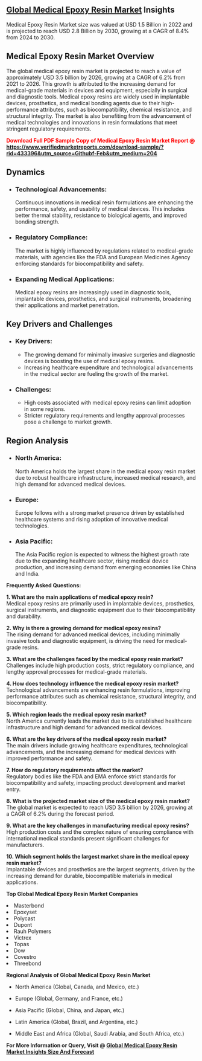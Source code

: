 <h2><a href="https://www.verifiedmarketreports.com/download-sample/?rid=433396&amp;utm_source=Githubf&amp;utm_medium=204" target="_blank">Global Medical Epoxy Resin Market</a> Insights</h2><p>Medical Epoxy Resin Market size was valued at USD 1.5 Billion in 2022 and is projected to reach USD 2.8 Billion by 2030, growing at a CAGR of 8.4% from 2024 to 2030.</p><p><h2>Medical Epoxy Resin Market Overview</h2> <p>The global medical epoxy resin market is projected to reach a value of approximately USD 3.5 billion by 2026, growing at a CAGR of 6.2% from 2021 to 2026. This growth is attributed to the increasing demand for medical-grade materials in devices and equipment, especially in surgical and diagnostic tools. Medical epoxy resins are widely used in implantable devices, prosthetics, and medical bonding agents due to their high-performance attributes, such as biocompatibility, chemical resistance, and structural integrity. The market is also benefiting from the advancement of medical technologies and innovations in resin formulations that meet stringent regulatory requirements. </p> <p><strong><p><span class=""><span style="color: #ff0000;"><strong>Download Full PDF Sample Copy of Medical Epoxy Resin Market Report</strong> @ </span><a href="https://www.verifiedmarketreports.com/download-sample/?rid=433396&amp;utm_source=Githubf-Feb&amp;utm_medium=204" target="_blank">https://www.verifiedmarketreports.com/download-sample/?rid=433396&amp;utm_source=Githubf-Feb&amp;utm_medium=204</a></span></p></strong></p> <h2>Dynamics</h2> <ul> <li><h3>Technological Advancements:</h3> Continuous innovations in medical resin formulations are enhancing the performance, safety, and usability of medical devices. This includes better thermal stability, resistance to biological agents, and improved bonding strength.</li> <li><h3>Regulatory Compliance:</h3> The market is highly influenced by regulations related to medical-grade materials, with agencies like the FDA and European Medicines Agency enforcing standards for biocompatibility and safety.</li> <li><h3>Expanding Medical Applications:</h3> Medical epoxy resins are increasingly used in diagnostic tools, implantable devices, prosthetics, and surgical instruments, broadening their applications and market penetration.</li> </ul> <h2>Key Drivers and Challenges</h2> <ul> <li><h3>Key Drivers:</h3> <ul> <li>The growing demand for minimally invasive surgeries and diagnostic devices is boosting the use of medical epoxy resins.</li> <li>Increasing healthcare expenditure and technological advancements in the medical sector are fueling the growth of the market.</li> </ul> </li> <li><h3>Challenges:</h3> <ul> <li>High costs associated with medical epoxy resins can limit adoption in some regions.</li> <li>Stricter regulatory requirements and lengthy approval processes pose a challenge to market growth.</li> </ul> </li> </ul> <h2>Region Analysis</h2> <ul> <li><h3>North America:</h3> North America holds the largest share in the medical epoxy resin market due to robust healthcare infrastructure, increased medical research, and high demand for advanced medical devices.</li> <li><h3>Europe:</h3> Europe follows with a strong market presence driven by established healthcare systems and rising adoption of innovative medical technologies.</li> <li><h3>Asia Pacific:</h3> The Asia Pacific region is expected to witness the highest growth rate due to the expanding healthcare sector, rising medical device production, and increasing demand from emerging economies like China and India.</li> </ul> <p><strong>Frequently Asked Questions:</strong></p> <p><strong>1. What are the main applications of medical epoxy resin?</strong><br>Medical epoxy resins are primarily used in implantable devices, prosthetics, surgical instruments, and diagnostic equipment due to their biocompatibility and durability.</p> <p><strong>2. Why is there a growing demand for medical epoxy resins?</strong><br>The rising demand for advanced medical devices, including minimally invasive tools and diagnostic equipment, is driving the need for medical-grade resins.</p> <p><strong>3. What are the challenges faced by the medical epoxy resin market?</strong><br>Challenges include high production costs, strict regulatory compliance, and lengthy approval processes for medical-grade materials.</p> <p><strong>4. How does technology influence the medical epoxy resin market?</strong><br>Technological advancements are enhancing resin formulations, improving performance attributes such as chemical resistance, structural integrity, and biocompatibility.</p> <p><strong>5. Which region leads the medical epoxy resin market?</strong><br>North America currently leads the market due to its established healthcare infrastructure and high demand for advanced medical devices.</p> <p><strong>6. What are the key drivers of the medical epoxy resin market?</strong><br>The main drivers include growing healthcare expenditures, technological advancements, and the increasing demand for medical devices with improved performance and safety.</p> <p><strong>7. How do regulatory requirements affect the market?</strong><br>Regulatory bodies like the FDA and EMA enforce strict standards for biocompatibility and safety, impacting product development and market entry.</p> <p><strong>8. What is the projected market size of the medical epoxy resin market?</strong><br>The global market is expected to reach USD 3.5 billion by 2026, growing at a CAGR of 6.2% during the forecast period.</p> <p><strong>9. What are the key challenges in manufacturing medical epoxy resins?</strong><br>High production costs and the complex nature of ensuring compliance with international medical standards present significant challenges for manufacturers.</p> <p><strong>10. Which segment holds the largest market share in the medical epoxy resin market?</strong><br>Implantable devices and prosthetics are the largest segments, driven by the increasing demand for durable, biocompatible materials in medical applications.</p> </p><p><strong>Top Global Medical Epoxy Resin Market Companies</strong></p><div data-test-id=""><p><li>Masterbond</li><li> Epoxyset</li><li> Polycast</li><li> Dupont</li><li> Rauh Polymers</li><li> Victrex</li><li> Topas</li><li> Dow</li><li> Covestro</li><li> Threebond</li></p><div><strong>Regional Analysis of&nbsp;Global Medical Epoxy Resin Market</strong></div><ul><li dir="ltr"><p dir="ltr">North America&nbsp;(Global, Canada, and Mexico, etc.)</p></li><li dir="ltr"><p dir="ltr">Europe (Global, Germany, and France, etc.)</p></li><li dir="ltr"><p dir="ltr">Asia Pacific&nbsp;(Global, China, and Japan, etc.)</p></li><li dir="ltr"><p dir="ltr">Latin America&nbsp;(Global, Brazil, and Argentina, etc.)</p></li><li dir="ltr">Middle East and Africa&nbsp;(Global, Saudi Arabia, and South Africa, etc.)</li></ul><p><strong>For More Information or Query, Visit @&nbsp;</strong><strong><a href="https://www.verifiedmarketreports.com/product/medical-epoxy-resin-market/?utm_source=Githubf&amp;utm_medium=204" target="_blank">Global Medical Epoxy Resin Market Insights Size And Forecast</a></strong></p></div>
